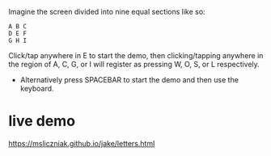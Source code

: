 Imagine the screen divided into nine equal sections like so:

    A B C
    D E F
    G H I

Click/tap anywhere in E to start the demo, then clicking/tapping
anywhere in the region of A, C, G, or I will register as pressing W, O, S, or L
respectively.

* Alternatively press SPACEBAR to start the demo and then use the keyboard.

# live demo

https://msliczniak.github.io/jake/letters.html
